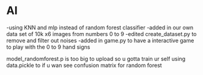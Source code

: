 # AI


-using KNN and mlp instead of random forest classifier
-added in our own data set of 10k x6 images from numbers 0 to 9
-edited create_dataset.py to remove and filter out noises
-added in game.py to have a interactive game to play with the 0 to 9 hand signs

model_randomforest.p is too big to upload so u gotta train ur self using data.pickle to if u wan see confusion matrix for random forest
